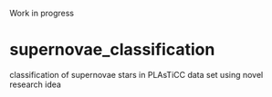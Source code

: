 Work in progress
# supernovae_classification
classification of supernovae stars in PLAsTiCC data set using novel research idea

